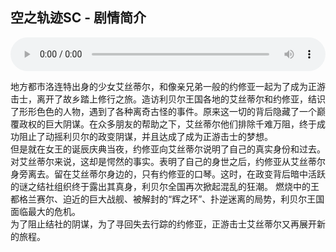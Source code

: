 ## 空之轨迹SC - 剧情简介

<audio controls autoplay loop style="width: 100%">
	<source src="../bgms/Shine of Eidos ~空の軌跡~.mp3" type="audio/mpeg">
	Your browser does not support the audio element.
</audio>

地方都市洛连特出身的少女艾丝蒂尔，和像亲兄弟一般的约修亚一起为了成为正游击士，离开了故乡踏上修行之旅。造访利贝尔王国各地的艾丝蒂尔和约修亚，结识了形形色色的人物，遇到了各种离奇古怪的事件。原来这一切的背后隐藏了一个巅覆政权的巨大阴谋。在众多朋友的帮助之下，艾丝蒂尔他们排除千难万阻，终于成功阻止了动摇利贝尔的政变阴谋，并且达成了成为正游击士的梦想。  
但是就在女王的诞辰庆典当夜，约修亚向艾丝蒂尔说明了自己的真实身份和过去。对艾丝蒂尔来说，这却是愕然的事实。表明了自己的身世之后，约修亚从艾丝蒂尔身旁离去。留在艾丝蒂尔身边的，只有约修亚的口琴。这时，在政变背后暗中活跃的谜之结社组织终于露出其真身，利贝尔全国再次掀起混乱的狂潮。 燃烧中的王都格兰赛尔、迫近的巨大战舰、被解封的“辉之环”、扑逆迷离的局势，利贝尔王国面临最大的危机。  
为了阻止结社的阴谋，为了寻回失去行踪的约修亚，正游击士艾丝蒂尔又再展开新的旅程。  
